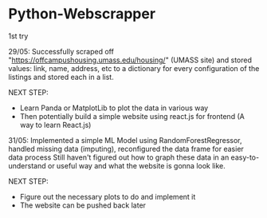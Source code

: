 # Python-Webscrapper
1st try

29/05:
Successfully scraped off "https://offcampushousing.umass.edu/housing/" (UMASS site) and stored values: link, name, address, etc to a dictionary for every configuration of the listings and stored each in a list.


NEXT STEP:
 - Learn Panda or MatplotLib to plot the data in various way
 - Then potentially build a simple website using react.js for frontend (A way to learn React.js)


31/05:
Implemented a simple ML Model using RandomForestRegressor, handled missing data (imputing), reconfigured the data frame for easier data process
Still haven't figured out how to graph these data in an easy-to-understand or useful way and what the website is gonna look like.


NEXT STEP:
 - Figure out the necessary plots to do and implement it
 - The website can be pushed back later
